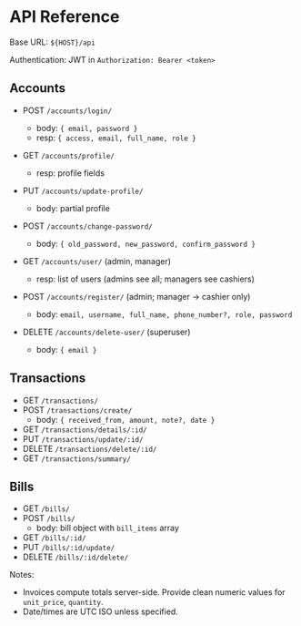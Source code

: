 # API Reference

Base URL: `${HOST}/api`

Authentication: JWT in `Authorization: Bearer <token>`

## Accounts

- POST `/accounts/login/`
  - body: `{ email, password }`
  - resp: `{ access, email, full_name, role }`

- GET `/accounts/profile/`
  - resp: profile fields

- PUT `/accounts/update-profile/`
  - body: partial profile

- POST `/accounts/change-password/`
  - body: `{ old_password, new_password, confirm_password }`

- GET `/accounts/user/` (admin, manager)
  - resp: list of users (admins see all; managers see cashiers)

- POST `/accounts/register/` (admin; manager -> cashier only)
  - body: `email, username, full_name, phone_number?, role, password`

- DELETE `/accounts/delete-user/` (superuser)
  - body: `{ email }`

## Transactions

- GET `/transactions/`
- POST `/transactions/create/`
  - body: `{ received_from, amount, note?, date }`
- GET `/transactions/details/:id/`
- PUT `/transactions/update/:id/`
- DELETE `/transactions/delete/:id/`
- GET `/transactions/summary/`

## Bills

- GET `/bills/`
- POST `/bills/`
  - body: bill object with `bill_items` array
- GET `/bills/:id/`
- PUT `/bills/:id/update/`
- DELETE `/bills/:id/delete/`

Notes:
- Invoices compute totals server-side. Provide clean numeric values for `unit_price`, `quantity`.
- Date/times are UTC ISO unless specified.

